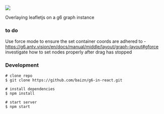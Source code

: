 

<img src="https://github.com/baizn/g6-in-react/blob/master/demo.gif" />

Overlaying leafletjs on a g6 graph instance

### to do

Use force mode to ensure the set container coords are adhered to - https://g6.antv.vision/en/docs/manual/middle/layout/graph-layout#gforce
investigate how to set nodes properly after drag has stopped


### Development
```
# clone repo
$ git clone https://github.com/baizn/g6-in-react.git

# install dependencies
$ npm install

# start server
$ npm start

```
